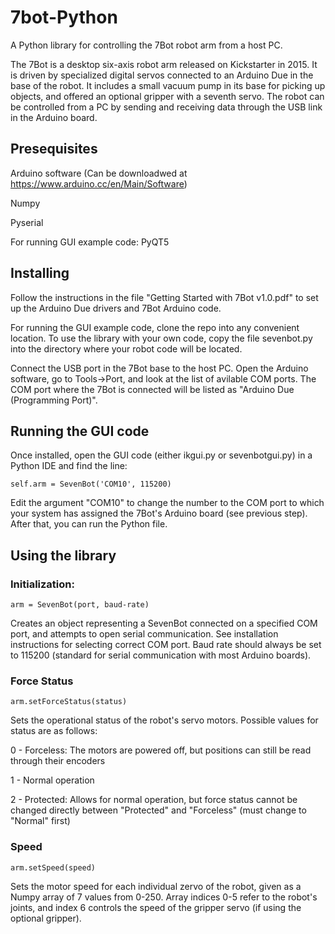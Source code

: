 # 7bot-Python

A Python library for controlling the 7Bot robot arm from a host PC.

The 7Bot is a desktop six-axis robot arm released on Kickstarter in 2015. It is driven by specialized digital servos connected to an Arduino Due in the base of the robot. It includes a small vacuum pump in its base for picking up objects, and offered an optional gripper with a seventh servo. The robot can be controlled from a PC by sending and receiving data through the USB link in the Arduino board.


## Presequisites

Arduino software (Can be downloadwed at https://www.arduino.cc/en/Main/Software)

Numpy

Pyserial

For running GUI example code: PyQT5


## Installing

Follow the instructions in the file "Getting Started with 7Bot v1.0.pdf" to set up the Arduino Due drivers and 7Bot Arduino code.

For running the GUI example code, clone the repo into any convenient location. To use the library with your own code, copy the file sevenbot.py into the directory where your robot code will be located. 


Connect the USB port in the 7Bot base to the host PC. Open the Arduino software, go to Tools->Port, and look at the list of avilable COM ports. The COM port where the 7Bot is connected will be listed as "Arduino Due (Programming Port)". 


## Running the GUI code

Once installed, open the GUI code (either ikgui.py or sevenbotgui.py) in a Python IDE and find the line:

`self.arm = SevenBot('COM10', 115200)`

Edit the argument "COM10" to change the number to the COM port to which your system has assigned the 7Bot's Arduino board (see previous step). After that, you can run the Python file.


## Using the library

### Initialization:

`arm = SevenBot(port, baud-rate)`

Creates an object representing a SevenBot connected on a specified COM port, and attempts to open serial communication. See installation instructions for selecting correct COM port. Baud rate should always be set to 115200 (standard for serial communication with most Arduino boards).


### Force Status


`arm.setForceStatus(status)`

Sets the operational status of the robot's servo motors. Possible values for status are as follows:

0 - Forceless: The motors are powered off, but positions can still be read through their encoders

1 - Normal operation

2 - Protected: Allows for normal operation, but force status cannot be changed directly between "Protected" and "Forceless" (must change to "Normal" first)


### Speed

`arm.setSpeed(speed)`

Sets the motor speed for each individual zervo of the robot, given as a Numpy array of 7 values from 0-250. Array indices 0-5 refer to the robot's joints, and index 6 controls the speed of the gripper servo (if using the optional gripper).


